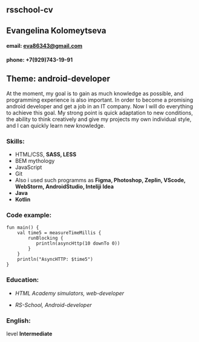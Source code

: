 ## rsschool-cv

## Evangelina Kolomeytseva

#### email: eva86343@gmail.com
#### phone: +7(929)743-19-91

## Theme: android-developer

At the moment, my goal is to gain as much knowledge as possible, and programming experience is also important. In order to become a promising android developer and get a job in an IT company. Now I will do everything to achieve this goal. My strong point is quick adaptation to new conditions, the ability to think creatively and give my projects my own individual style, and I can quickly learn new knowledge.

### Skills:

- HTML/CSS, **SASS, LESS**
- BEM mythology
- JavaScript
- Git
- Also i used such programms as **Figma, Photoshop, Zeplin, VScode, WebStorm, AndroidStudio, Inteliji Idea**
- **Java**
- **Kotlin**

### Code example:
```
fun main() {
    val time5 = measureTimeMillis {
        runBlocking {
           println(asyncHttp(10 downTo 0))
        }
    }
    println("AsyncHTTP: $time5")
}
```
### Education:

- _HTML Academy simulators, web-developer_

* _RS-School, Android-developer_

### English:
level **Intermediate**
